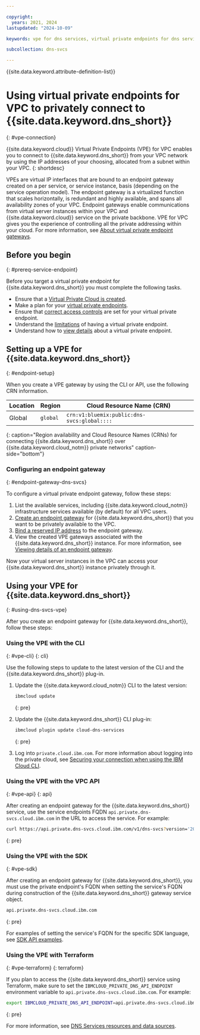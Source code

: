 ```yaml
---

copyright:
  years: 2021, 2024
lastupdated: "2024-10-09"

keywords: vpe for dns services, virtual private endpoints for dns services, using vpe for vpc with dns services, isolation for dns services, private network for dns services, network isolation in dns services, non-public routes for dns services, private connection for dns services, private connectivity for dns services

subcollection: dns-svcs

---
```


{{site.data.keyword.attribute-definition-list}}


# Using virtual private endpoints for VPC to privately connect to {{site.data.keyword.dns_short}}
{: #vpe-connection}

{{site.data.keyword.cloud}} Virtual Private Endpoints (VPE) for VPC enables you to connect to {{site.data.keyword.dns_short}} from your VPC network by using the IP addresses of your choosing, allocated from a subnet within your VPC.
{: shortdesc}

VPEs are virtual IP interfaces that are bound to an endpoint gateway created on a per service, or service instance, basis (depending on the service operation model). The endpoint gateway is a virtualized function that scales horizontally, is redundant and highly available, and spans all availability zones of your VPC. Endpoint gateways enable communications from virtual server instances within your VPC and {{site.data.keyword.cloud}} service on the private backbone. VPE for VPC gives you the experience of controlling all the private addressing within your cloud. For more information, see [About virtual private endpoint gateways](/docs/vpc?topic=vpc-about-vpe).

## Before you begin
{: #prereq-service-endpoint}

Before you target a virtual private endpoint for {{site.data.keyword.dns_short}} you must complete the following tasks.

* Ensure that a [Virtual Private Cloud is created](/docs/vpc?topic=vpc-getting-started).
* Make a plan for your [virtual private endpoints](/docs/vpc?topic=vpc-planning-considerations).
* Ensure that [correct access controls](/docs/vpc?topic=vpc-configure-acls-sgs-endpoint-gateways&interface=ui#vpe-configuring-acls) are set for your virtual private endpoint.
* Understand the [limitations](/docs/vpc?topic=vpc-limitations-vpe) of having a virtual private endpoint.
* Understand how to [view details](/docs/vpc?topic=vpc-vpe-viewing-details-of-an-endpoint-gateway) about a virtual private endpoint.

## Setting up a VPE for {{site.data.keyword.dns_short}}
{: #endpoint-setup}

When you create a VPE gateway by using the CLI or API, use the following CRN information.

| Location | Region | Cloud Resource Name (CRN) |
|---------|-------|----------------|
| Global | `global` | `crn:v1:bluemix:public:dns-svcs:global::::` |
{: caption="Region availability and Cloud Resource Names (CRNs) for connecting {{site.data.keyword.dns_short}} over {{site.data.keyword.cloud_notm}} private networks" caption-side="bottom"}

### Configuring an endpoint gateway
{: #endpoint-gateway-dns-svcs}

To configure a virtual private endpoint gateway, follow these steps:

1. List the available services, including {{site.data.keyword.cloud_notm}} infrastructure services available (by default) for all VPC users.
1. [Create an endpoint gateway](/docs/vpc?topic=vpc-ordering-endpoint-gateway) for {{site.data.keyword.dns_short}} that you want to be privately available to the VPC.
1. [Bind a reserved IP address](/docs/vpc?topic=vpc-bind-unbind-reserved-ip) to the endpoint gateway.
1. View the created VPE gateways associated with the {{site.data.keyword.dns_short}} instance. For more information, see [Viewing details of an endpoint gateway](/docs/vpc?topic=vpc-vpe-viewing-details-of-an-endpoint-gateway).

Now your virtual server instances in the VPC can access your {{site.data.keyword.dns_short}} instance privately through it.

## Using your VPE for {{site.data.keyword.dns_short}}
{: #using-dns-svcs-vpe}

After you create an endpoint gateway for {{site.data.keyword.dns_short}}, follow these steps:

### Using the VPE with the CLI
{: #vpe-cli}
{: cli}

Use the following steps to update to the latest version of the CLI and the {{site.data.keyword.dns_short}} plug-in.

1. Update the {{site.data.keyword.cloud_notm}} CLI to the latest version:

   ```sh
   ibmcloud update
   ```
   {: pre}

1. Update the {{site.data.keyword.dns_short}} CLI plug-in:

   ```sh
   ibmcloud plugin update cloud-dns-services
   ```
   {: pre}

1. Log into `private.cloud.ibm.com`. For more information about logging into the private cloud, see [Securing your connection when using the IBM Cloud CLI](/docs/cli?topic=cli-service-connection).

### Using the VPE with the VPC API
{: #vpe-api}
{: api}

After creating an endpoint gateway for the {{site.data.keyword.dns_short}} service, use the service endpoints FQDN `api.private.dns-svcs.cloud.ibm.com` in the URL to access the service. For example:

```sh
curl https://api.private.dns-svcs.cloud.ibm.com/v1/dns-svcs?version='2020-03-31' -H "Authorization: Bearer $iam_token"
```
{: pre}

### Using the VPE with the SDK
{: #vpe-sdk}

After creating an endpoint gateway for {{site.data.keyword.dns_short}}, you must use the private endpoint's FQDN when setting the service's FQDN during construction of the {{site.data.keyword.dns_short}} gateway service object.

```sh
api.private.dns-svcs.cloud.ibm.com
```
{: pre}

For examples of setting the service's FQDN for the specific SDK language, see [SDK API examples](/apidocs/dns-svcs?code=go#authentication).

### Using the VPE with Terraform
{: #vpe-terraform}
{: terraform}

If you plan to access the {{site.data.keyword.dns_short}} service using Terraform, make sure to set the `IBMCLOUD_PRIVATE_DNS_API_ENDPOINT` environment variable to `api.private.dns-svcs.cloud.ibm.com`. For example:

```sh
export IBMCLOUD_PRIVATE_DNS_API_ENDPOINT=api.private.dns-svcs.cloud.ibm.com
```
{: pre}

For more information, see [DNS Services resources and data sources](/docs/ibm-cloud-provider-for-terraform?topic=ibm-cloud-provider-for-terraform-resources-datasource-list#ibm-dns-service_rd).
